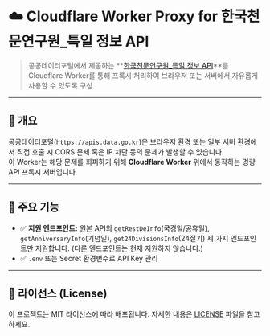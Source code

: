 # ☁️ Cloudflare Worker Proxy for 한국천문연구원_특일 정보 API

> 공공데이터포털에서 제공하는 **[한국천문연구원_특일 정보 API](https://www.data.go.kr/tcs/dss/selectApiDataDetailView.do?publicDataPk=15012690)**를  
> Cloudflare Worker를 통해 프록시 처리하여 브라우저 또는 서버에서 자유롭게 사용할 수 있도록 구성

---

## 📌 개요

공공데이터포털(`https://apis.data.go.kr`)은 브라우저 환경 또는 일부 서버 환경에서 직접 호출 시 CORS 문제 혹은 IP 차단 등의 문제가 발생할 수 있습니다.  
이 Worker는 해당 문제를 회피하기 위해 **Cloudflare Worker** 위에서 동작하는 경량 API 프록시 서버입니다.

---

## 🚀 주요 기능

- ✅ **지원 엔드포인트:** 원본 API의 `getRestDeInfo`(국경일/공휴일), `getAnniversaryInfo`(기념일), `get24DivisionsInfo`(24절기) 세 가지 엔드포인트만 지원합니다. (다른 엔드포인트는 현재 지원하지 않습니다.)
- ✅ `.env` 또는 Secret 환경변수로 API Key 관리

---

## 📜 라이선스 (License)

이 프로젝트는 MIT 라이선스에 따라 배포됩니다. 자세한 내용은 [LICENSE](LICENSE) 파일을 참고하세요.
